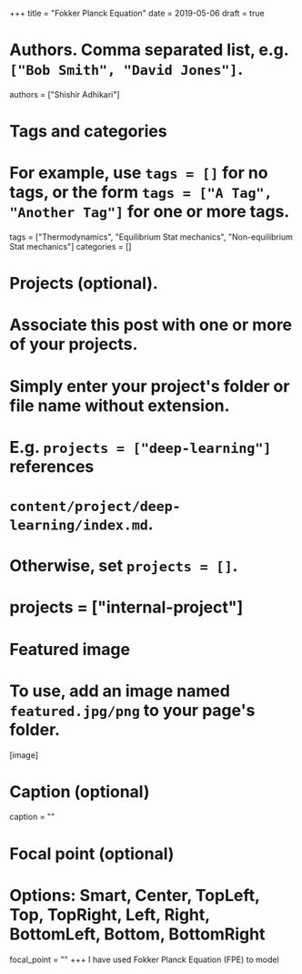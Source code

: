 +++
title = "Fokker Planck Equation"
date = 2019-05-06
draft = true

# Authors. Comma separated list, e.g. `["Bob Smith", "David Jones"]`.
authors = ["Shishir Adhikari"]

# Tags and categories
# For example, use `tags = []` for no tags, or the form `tags = ["A Tag", "Another Tag"]` for one or more tags.
tags = ["Thermodynamics", "Equilibrium Stat mechanics", "Non-equilibrium Stat mechanics"]
categories = []

# Projects (optional).
#   Associate this post with one or more of your projects.
#   Simply enter your project's folder or file name without extension.
#   E.g. `projects = ["deep-learning"]` references
#   `content/project/deep-learning/index.md`.
#   Otherwise, set `projects = []`.
# projects = ["internal-project"]

# Featured image
# To use, add an image named `featured.jpg/png` to your page's folder.
[image]
  # Caption (optional)
  caption = ""

  # Focal point (optional)
  # Options: Smart, Center, TopLeft, Top, TopRight, Left, Right, BottomLeft, Bottom, BottomRight
  focal_point = ""
+++
I have used Fokker Planck Equation (FPE) to model
